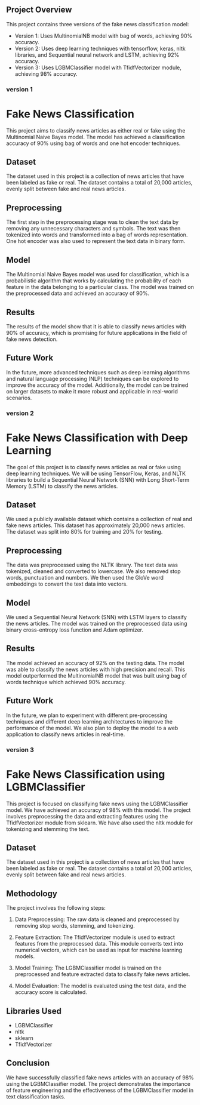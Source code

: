 ## Project Overview

This project contains three versions of the fake news classification model:


- Version 1: Uses MultinomialNB model with bag of words, achieving 90% accuracy.
- Version 2: Uses deep learning techniques with tensorflow, keras, nltk libraries, and Sequential neural network and LSTM, achieving 92% accuracy.
- Version 3: Uses LGBMClassifier model with TfidfVectorizer module, achieving 98% accuracy.


### version 1

# Fake News Classification

This project aims to classify news articles as either real or fake using the Multinomial Naive Bayes model. The model has achieved a classification accuracy of 90% using bag of words and one hot encoder techniques.

## Dataset

The dataset used in this project is a collection of news articles that have been labeled as fake or real. The dataset contains a total of 20,000 articles, evenly split between fake and real news articles.

## Preprocessing

The first step in the preprocessing stage was to clean the text data by removing any unnecessary characters and symbols. The text was then tokenized into words and transformed into a bag of words representation. One hot encoder was also used to represent the text data in binary form.

## Model

The Multinomial Naive Bayes model was used for classification, which is a probabilistic algorithm that works by calculating the probability of each feature in the data belonging to a particular class. The model was trained on the preprocessed data and achieved an accuracy of 90%.

## Results

The results of the model show that it is able to classify news articles with 90% of accuracy, which is promising for future applications in the field of fake news detection.

## Future Work

In the future, more advanced techniques such as deep learning algorithms and natural language processing (NLP) techniques can be explored to improve the accuracy of the model. Additionally, the model can be trained on larger datasets to make it more robust and applicable in real-world scenarios.




### version 2

# Fake News Classification with Deep Learning

The goal of this project is to classify news articles as real or fake using deep learning techniques. We will be using TensorFlow, Keras, and NLTK libraries to build a Sequential Neural Network (SNN) with Long Short-Term Memory (LSTM) to classify the news articles.

## Dataset

We used a publicly available dataset which contains a collection of real and fake news articles. This dataset has approximately 20,000 news articles. The dataset was split into 80% for training and 20% for testing.

## Preprocessing

The data was preprocessed using the NLTK library. The text data was tokenized, cleaned and converted to lowercase. We also removed stop words, punctuation and numbers. We then used the GloVe word embeddings to convert the text data into vectors.

## Model

We used a Sequential Neural Network (SNN) with LSTM layers to classify the news articles. The model was trained on the preprocessed data using binary cross-entropy loss function and Adam optimizer.

## Results

The model achieved an accuracy of 92% on the testing data. The model was able to classify the news articles with high precision and recall. This model outperformed the MultinomialNB model that was built using bag of words technique which achieved 90% accuracy.

## Future Work

In the future, we plan to experiment with different pre-processing techniques and different deep learning architectures to improve the performance of the model. We also plan to deploy the model to a web application to classify news articles in real-time.





### version 3

# Fake News Classification using LGBMClassifier

This project is focused on classifying fake news using the LGBMClassifier model. We have achieved an accuracy of 98% with this model. The project involves preprocessing the data and extracting features using the TfidfVectorizer module from sklearn. We have also used the nltk module for tokenizing and stemming the text.

## Dataset

The dataset used in this project is a collection of news articles that have been labeled as fake or real. The dataset contains a total of 20,000 articles, evenly split between fake and real news articles.

## Methodology

The project involves the following steps:

1. Data Preprocessing: The raw data is cleaned and preprocessed by removing stop words, stemming, and tokenizing.

2. Feature Extraction: The TfidfVectorizer module is used to extract features from the preprocessed data. This module converts text into numerical vectors, which can be used as input for machine learning models.

3. Model Training: The LGBMClassifier model is trained on the preprocessed and feature extracted data to classify fake news articles.

4. Model Evaluation: The model is evaluated using the test data, and the accuracy score is calculated.

## Libraries Used

- LGBMClassifier
- nltk
- sklearn
- TfidfVectorizer

## Conclusion

We have successfully classified fake news articles with an accuracy of 98% using the LGBMClassifier model. The project demonstrates the importance of feature engineering and the effectiveness of the LGBMClassifier model in text classification tasks.
